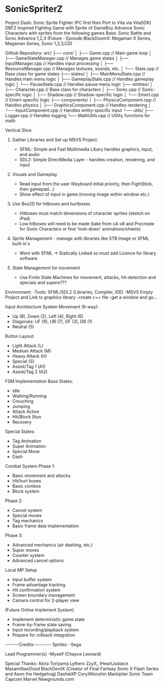 ﻿# SonicSpriterZ
Project Dash: Sonic Sprite Fighter (PC first then Port to Vita via VitaSDK)
DBFZ Inspired Fighting Game with Sprite of GameBoy Advance Sonic Characters 
with sprites from the following games
Base: Sonic Battle and Sonic Advance 1,2,3
(Future - Episode BlackDoomX: Megaman X Series, Megaman Series, Sonic 1,2,3,CD)

Github Repository:
src/
├── core/
│   ├── Game.cpp          // Main game loop
│   ├── GameStateManager.cpp // Manages game states
│   ├── InputManager.cpp  // Handles input processing
│   ├── ResourceManager.cpp // Manages textures, sounds, etc.
│   └── State.cpp         // Base class for game states
├── states/
│   ├── MainMenuState.cpp // Handles main menu logic
│   ├── GameplayState.cpp // Handles gameplay logic
│   └── PauseState.cpp    // Handles pause menu logic
├── entities/
│   ├── Character.cpp     // Base class for characters
│   ├── Sonic.cpp         // Sonic-specific logic
│   ├── Shadow.cpp        // Shadow-specific logic
│   └── Emerl.cpp         // Emerl-specific logic
├── components/
│   ├── PhysicsComponent.cpp // Handles physics
│   ├── GraphicsComponent.cpp // Handles rendering
│   └── InputComponent.cpp   // Handles entity-specific input
└── utils/
    ├── Logger.cpp        // Handles logging
    └── MathUtils.cpp     // Utility functions for math

Vertical Slice
1) Gather Libraries and Set up MSVS Project:
	- SFML: Simple and Fast Multimedia Libary handles graphics, input, and audio
	- SDL2: Simple DirectMedia Layer - handles creation, rendering, and input

2) Visuals and Gameplay
	- Read input from the user (Keyboard initial priority, then FightStick, then gamepad...)
	- Show effect of input in game (moving image within window etc.)
	
2) Use Box2D for hitboxes and hurtboxes
	- Hitboxes must match dimensions of character sprites (sketch on iPad)
	- Low hitboxes will need to be made (take from x4-x8 and Procreate for Sonic Characters or find 'look-down' animations/sheets)

3) Sprite Management - manage with libraries like STB Image or SFML built-in's
	- Went with SFML -> Statically Linked so must add Licence for library software

4) State Management for movement
	- Use Finite State Machines for movement, attacks, hit-detection and specials and supers???

Environment:
-Tools: SFML/SDL2 (Libraries, Compiler, IDE)
-MSVS Empty Project and Link to graphics library
-create c++ file
-get a window and go...

Input Architecture System
Movement (8-way):
- Up (8), Down (2), Left (4), Right (6)
- Diagonals: UF (9), UB (7), DF (3), DB (1)
- Neutral (5)

Button Layout:
- Light Attack (L)
- Medium Attack (M)
- Heavy Attack (H)
- Special (S)
- Assist/Tag 1 (A1)
- Assist/Tag 2 (A2)

FSM Implementation
Base States:
- Idle
- Walking/Running
- Crouching
- Jumping
- Attack Active
- Hit/Block Stun
- Recovery

Special States:
- Tag Animation
- Super Animation
- Special Move
- Dash

Combat System
Phase 1:
- Basic movement and attacks
- Hit/hurt boxes
- Basic combos
- Block system

Phase 2:
- Cancel system
- Special moves
- Tag mechanics
- Basic frame data implementation

Phase 3:
- Advanced mechanics (air dashing, etc.)
- Super moves
- Counter system
- Advanced cancel options

Local MP Setup
- Input buffer system
- Frame advantage tracking
- Hit confirmation system
- Screen boundary management
- Camera control for 2-player view

(Future Online Implement System)
- Implement deterministic game state
- Frame-by-frame state saving
- Input recording/playback system
- Prepare for rollback integration

-------Credits---------
Sprites:
-Sega

Lead Programmer(s)
-Myself (Chayce Leonard)

Special Thanks:
Akira Toriyama
Lythero
ZzyX_
IHeartJustace
MaxamillianDood
BlackDevilX (Creator of Final Fantasy Sonic X Flash Series and Aeon the Hedgehog)
DashieXP
CoryXKenshin
Markiplier
Sonic Team
Capcom
Marvel
Newgrounds.com

